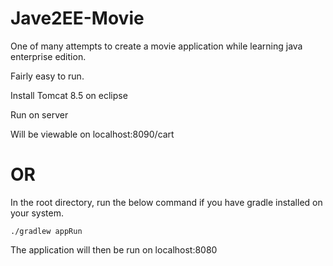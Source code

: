 # Jave2EE-Movie

One of many attempts to create a movie application while learning java enterprise edition.

Fairly easy to run.

Install Tomcat 8.5 on eclipse

Run on server

Will be viewable on localhost:8090/cart

# OR

In the root directory, run the below command if you have gradle installed on your system.

```
./gradlew appRun
```

The application will then be run on localhost:8080

